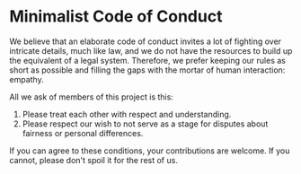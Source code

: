 <!--
SPDX-FileCopyrightText: 2019 Jan Krüger
SPDX-FileCopyrightText: 2020 Frans van Dorsselaer

SPDX-License-Identifier: GPL-2.0-only
-->
# Minimalist Code of Conduct

We believe that an elaborate code of conduct invites a lot of fighting
over intricate details, much like law, and we do not have the resources
to build up the equivalent of a legal system. Therefore, we prefer keeping
our rules as short as possible and filling the gaps with the mortar of
human interaction: empathy.

All we ask of members of this project is this:

1. Please treat each other with respect and understanding.
2. Please respect our wish to not serve as a stage for disputes about
   fairness or personal differences.

If you can agree to these conditions, your contributions are welcome.
If you cannot, please don't spoil it for the rest of us.
